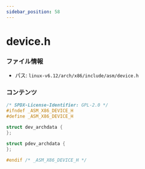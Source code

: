 ```yaml
---
sidebar_position: 58
---
```

# device.h

### ファイル情報

- パス: `linux-v6.12/arch/x86/include/asm/device.h`

### コンテンツ

```h
/* SPDX-License-Identifier: GPL-2.0 */
#ifndef _ASM_X86_DEVICE_H
#define _ASM_X86_DEVICE_H

struct dev_archdata {
};

struct pdev_archdata {
};

#endif /* _ASM_X86_DEVICE_H */

```
